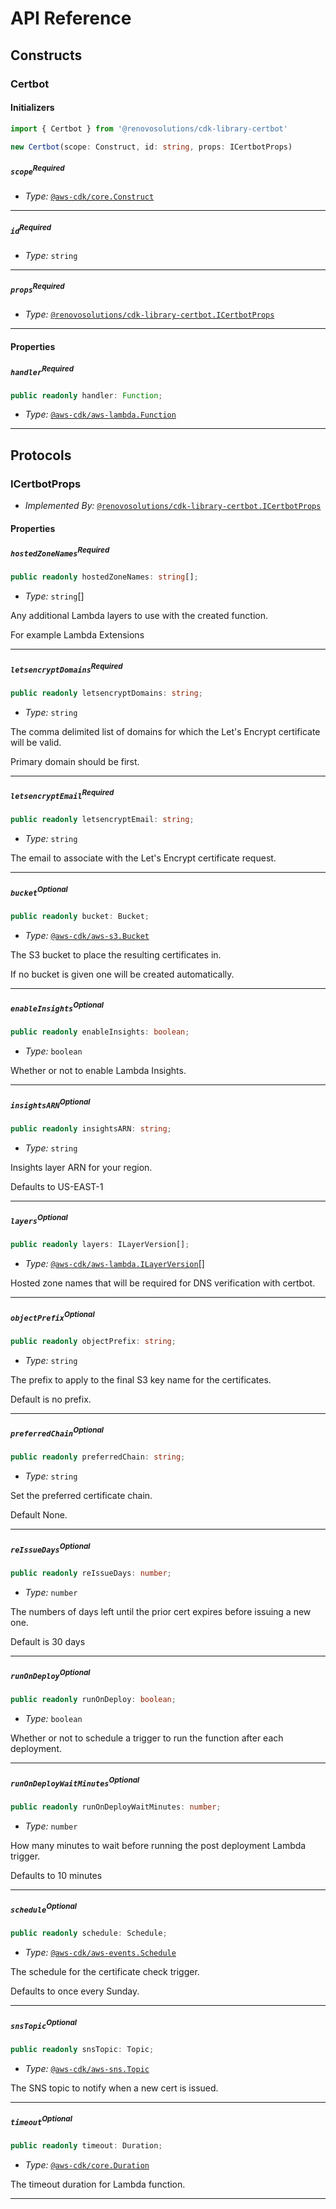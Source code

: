 # API Reference <a name="API Reference"></a>

## Constructs <a name="Constructs"></a>

### Certbot <a name="@renovosolutions/cdk-library-certbot.Certbot"></a>

#### Initializers <a name="@renovosolutions/cdk-library-certbot.Certbot.Initializer"></a>

```typescript
import { Certbot } from '@renovosolutions/cdk-library-certbot'

new Certbot(scope: Construct, id: string, props: ICertbotProps)
```

##### `scope`<sup>Required</sup> <a name="@renovosolutions/cdk-library-certbot.Certbot.parameter.scope"></a>

- *Type:* [`@aws-cdk/core.Construct`](#@aws-cdk/core.Construct)

---

##### `id`<sup>Required</sup> <a name="@renovosolutions/cdk-library-certbot.Certbot.parameter.id"></a>

- *Type:* `string`

---

##### `props`<sup>Required</sup> <a name="@renovosolutions/cdk-library-certbot.Certbot.parameter.props"></a>

- *Type:* [`@renovosolutions/cdk-library-certbot.ICertbotProps`](#@renovosolutions/cdk-library-certbot.ICertbotProps)

---



#### Properties <a name="Properties"></a>

##### `handler`<sup>Required</sup> <a name="@renovosolutions/cdk-library-certbot.Certbot.property.handler"></a>

```typescript
public readonly handler: Function;
```

- *Type:* [`@aws-cdk/aws-lambda.Function`](#@aws-cdk/aws-lambda.Function)

---




## Protocols <a name="Protocols"></a>

### ICertbotProps <a name="@renovosolutions/cdk-library-certbot.ICertbotProps"></a>

- *Implemented By:* [`@renovosolutions/cdk-library-certbot.ICertbotProps`](#@renovosolutions/cdk-library-certbot.ICertbotProps)


#### Properties <a name="Properties"></a>

##### `hostedZoneNames`<sup>Required</sup> <a name="@renovosolutions/cdk-library-certbot.ICertbotProps.property.hostedZoneNames"></a>

```typescript
public readonly hostedZoneNames: string[];
```

- *Type:* `string`[]

Any additional Lambda layers to use with the created function.

For example Lambda Extensions

---

##### `letsencryptDomains`<sup>Required</sup> <a name="@renovosolutions/cdk-library-certbot.ICertbotProps.property.letsencryptDomains"></a>

```typescript
public readonly letsencryptDomains: string;
```

- *Type:* `string`

The comma delimited list of domains for which the Let's Encrypt certificate will be valid.

Primary domain should be first.

---

##### `letsencryptEmail`<sup>Required</sup> <a name="@renovosolutions/cdk-library-certbot.ICertbotProps.property.letsencryptEmail"></a>

```typescript
public readonly letsencryptEmail: string;
```

- *Type:* `string`

The email to associate with the Let's Encrypt certificate request.

---

##### `bucket`<sup>Optional</sup> <a name="@renovosolutions/cdk-library-certbot.ICertbotProps.property.bucket"></a>

```typescript
public readonly bucket: Bucket;
```

- *Type:* [`@aws-cdk/aws-s3.Bucket`](#@aws-cdk/aws-s3.Bucket)

The S3 bucket to place the resulting certificates in.

If no bucket is given one will be created automatically.

---

##### `enableInsights`<sup>Optional</sup> <a name="@renovosolutions/cdk-library-certbot.ICertbotProps.property.enableInsights"></a>

```typescript
public readonly enableInsights: boolean;
```

- *Type:* `boolean`

Whether or not to enable Lambda Insights.

---

##### `insightsARN`<sup>Optional</sup> <a name="@renovosolutions/cdk-library-certbot.ICertbotProps.property.insightsARN"></a>

```typescript
public readonly insightsARN: string;
```

- *Type:* `string`

Insights layer ARN for your region.

Defaults to US-EAST-1

---

##### `layers`<sup>Optional</sup> <a name="@renovosolutions/cdk-library-certbot.ICertbotProps.property.layers"></a>

```typescript
public readonly layers: ILayerVersion[];
```

- *Type:* [`@aws-cdk/aws-lambda.ILayerVersion`](#@aws-cdk/aws-lambda.ILayerVersion)[]

Hosted zone names that will be required for DNS verification with certbot.

---

##### `objectPrefix`<sup>Optional</sup> <a name="@renovosolutions/cdk-library-certbot.ICertbotProps.property.objectPrefix"></a>

```typescript
public readonly objectPrefix: string;
```

- *Type:* `string`

The prefix to apply to the final S3 key name for the certificates.

Default is no prefix.

---

##### `preferredChain`<sup>Optional</sup> <a name="@renovosolutions/cdk-library-certbot.ICertbotProps.property.preferredChain"></a>

```typescript
public readonly preferredChain: string;
```

- *Type:* `string`

Set the preferred certificate chain.

Default None.

---

##### `reIssueDays`<sup>Optional</sup> <a name="@renovosolutions/cdk-library-certbot.ICertbotProps.property.reIssueDays"></a>

```typescript
public readonly reIssueDays: number;
```

- *Type:* `number`

The numbers of days left until the prior cert expires before issuing a new one.

Default is 30 days

---

##### `runOnDeploy`<sup>Optional</sup> <a name="@renovosolutions/cdk-library-certbot.ICertbotProps.property.runOnDeploy"></a>

```typescript
public readonly runOnDeploy: boolean;
```

- *Type:* `boolean`

Whether or not to schedule a trigger to run the function after each deployment.

---

##### `runOnDeployWaitMinutes`<sup>Optional</sup> <a name="@renovosolutions/cdk-library-certbot.ICertbotProps.property.runOnDeployWaitMinutes"></a>

```typescript
public readonly runOnDeployWaitMinutes: number;
```

- *Type:* `number`

How many minutes to wait before running the post deployment Lambda trigger.

Defaults to 10 minutes

---

##### `schedule`<sup>Optional</sup> <a name="@renovosolutions/cdk-library-certbot.ICertbotProps.property.schedule"></a>

```typescript
public readonly schedule: Schedule;
```

- *Type:* [`@aws-cdk/aws-events.Schedule`](#@aws-cdk/aws-events.Schedule)

The schedule for the certificate check trigger.

Defaults to once every Sunday.

---

##### `snsTopic`<sup>Optional</sup> <a name="@renovosolutions/cdk-library-certbot.ICertbotProps.property.snsTopic"></a>

```typescript
public readonly snsTopic: Topic;
```

- *Type:* [`@aws-cdk/aws-sns.Topic`](#@aws-cdk/aws-sns.Topic)

The SNS topic to notify when a new cert is issued.

---

##### `timeout`<sup>Optional</sup> <a name="@renovosolutions/cdk-library-certbot.ICertbotProps.property.timeout"></a>

```typescript
public readonly timeout: Duration;
```

- *Type:* [`@aws-cdk/core.Duration`](#@aws-cdk/core.Duration)

The timeout duration for Lambda function.

---

